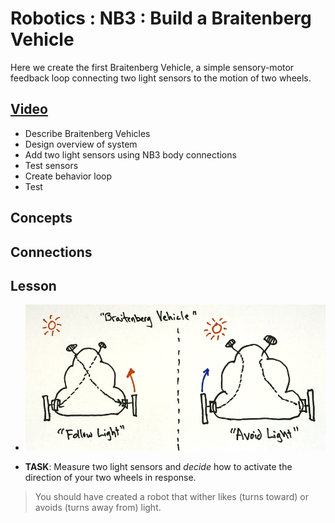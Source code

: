# Robotics : NB3 : Build a Braitenberg Vehicle
Here we create the first Braitenberg Vehicle, a simple sensory-motor feedback loop connecting two light sensors to the motion of two wheels.

## [Video](https://vimeo.com/1034798460)
- Describe Braitenberg Vehicles
- Design overview of system
- Add two light sensors using NB3 body connections
- Test sensors
- Create behavior loop
- Test

## Concepts

## Connections

## Lesson
- ![Braitenberg Vehicle:600](/boxes/robotics/_resources/images/braitenberg_vehicle.png)

- **TASK**: Measure two light sensors and *decide* how to activate the direction of your two wheels in response.
> You should have created a robot that wither likes (turns toward) or avoids (turns away from) light.

